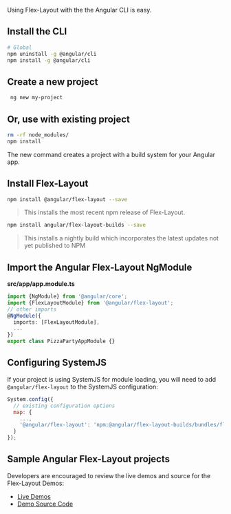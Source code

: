 Using Flex-Layout with the the Angular CLI is easy.

## Install the CLI
 
 ```bash
# Global
npm uninstall -g @angular/cli
npm install -g @angular/cli
```

 
## Create a new project
 
```bash
 ng new my-project
```

## Or, use with existing project

```bash
rm -rf node_modules/
npm install
```

The new command creates a project with a build system for your Angular app.

## Install Flex-Layout

```bash
npm install @angular/flex-layout --save
```

>  This installs the most recent npm release of Flex-Layout.

```bash
npm install angular/flex-layout-builds --save
```

> This installs a nightly build which incorporates the latest updates not yet published to NPM

## Import the Angular Flex-Layout NgModule
  
**src/app/app.module.ts**
```typescript
import {NgModule} from '@angular/core';
import {FlexLayoutModule} from '@angular/flex-layout';
// other imports 
@NgModule({
  imports: [FlexLayoutModule],
  ...
})
export class PizzaPartyAppModule {}
```

## Configuring SystemJS
If your project is using SystemJS for module loading, you will need to add `@angular/flex-layout` 
to the SystemJS configuration:

```js
System.config({
  // existing configuration options
  map: {
    ...,
    '@angular/flex-layout': 'npm:@angular/flex-layout-builds/bundles/flex-layout.umd.js'
  }
});
```

## Sample Angular Flex-Layout projects

Developers are encouraged to review the live demos and source for the Flex-Layout Demos:

* [Live Demos](https://tburleson-layouts-demos.firebaseapp.com/)
* [Demo Source Code](https://github.com/angular/flex-layout/blob/master/src/apps/demo-app/)
